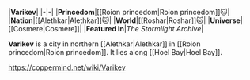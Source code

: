 |**Varikev**|
|-|-|
|**Princedom**|[[Roion princedom\|Roion princedom]]🐱︎|
|**Nation**|[[Alethkar\|Alethkar]]🐱︎|
|**World**|[[Roshar\|Roshar]]🐱︎|
|**Universe**|[[Cosmere\|Cosmere]]|
|**Featured In**|*The Stormlight Archive*|

**Varikev** is a city in northern [[Alethkar\|Alethkar]] in [[Roion princedom\|Roion princedom]]. It lies along [[Hoel Bay\|Hoel Bay]].



https://coppermind.net/wiki/Varikev